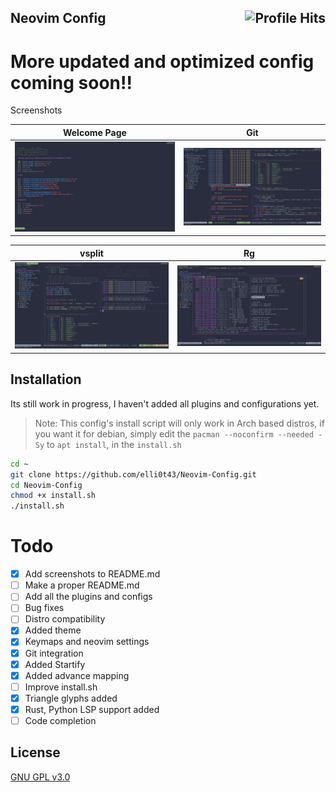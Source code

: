 <h2>Neovim Config <img align="right" alt="Profile Hits" src="https://visitor-badge.laobi.icu/badge?page_id=elli0t43.Neovim-Config"></h2>

<h1>More updated and optimized config coming soon!!</h1
My Neovim config with installation script

## Screenshots

| Welcome Page | Git |
|--|--|
|![img](https://github.com/elli0t43/Neovim-Config/blob/main/screenshots/welcomescreen.png)|![img](https://github.com/elli0t43/Neovim-Config/blob/main/screenshots/git.png)|

| vsplit | Rg |
|--|--|
|![img](https://github.com/elli0t43/Neovim-Config/blob/main/screenshots/split.png)|![img](https://github.com/elli0t43/Neovim-Config/blob/main/screenshots/rg.png)|


## Installation
Its still work in progress, I haven't added all plugins and configurations yet.
>Note: This config's install script will only work in Arch based distros, if you want it for debian, simply edit the `pacman --noconfirm --needed -Sy` to `apt install`, in the `install.sh`

```bash
cd ~
git clone https://github.com/elli0t43/Neovim-Config.git
cd Neovim-Config
chmod +x install.sh
./install.sh
```

# Todo
- [x] Add screenshots to README.md
- [ ] Make a proper README.md
- [ ] Add all the plugins and configs
- [ ] Bug fixes
- [ ] Distro compatibility
- [x] Added theme
- [x] Keymaps and neovim settings
- [x] Git integration
- [x] Added Startify
- [x] Added advance mapping   
- [ ] Improve install.sh 
- [x] Triangle glyphs added
- [x] Rust, Python LSP support added  
- [ ] Code completion  

## License
[GNU GPL v3.0](https://choosealicense.com/licenses/lgpl-3.0/)

